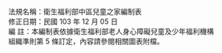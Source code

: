 法規名稱：衛生福利部中區兒童之家編制表  
修正日期：民國 103 年 12 月 05 日  
編 註：本編制表依據衛生福利部老人身心障礙兒童及少年福利機構  
組織準則第 5 條訂定，內容請參閱相關圖表附檔。  


